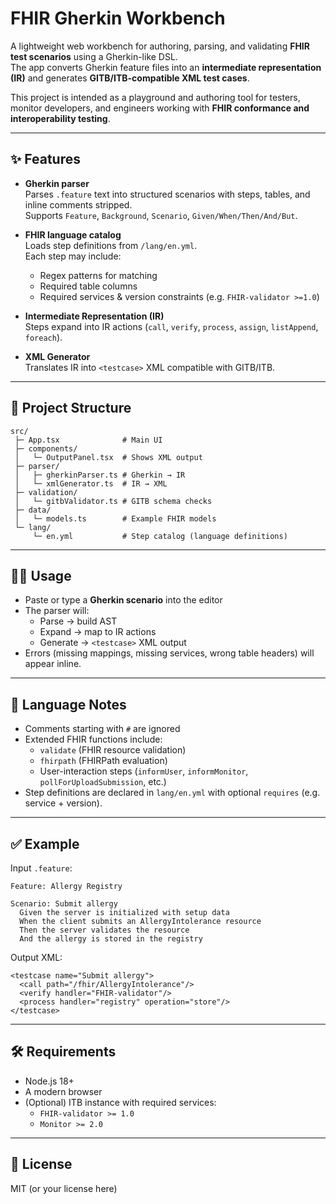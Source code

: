 # FHIR Gherkin Workbench

A lightweight web workbench for authoring, parsing, and validating **FHIR test scenarios** using a Gherkin-like DSL.  
The app converts Gherkin feature files into an **intermediate representation (IR)** and generates **GITB/ITB-compatible XML test cases**.  

This project is intended as a playground and authoring tool for testers, monitor developers, and engineers working with **FHIR conformance and interoperability testing**.

---

## ✨ Features

- **Gherkin parser**  
  Parses `.feature` text into structured scenarios with steps, tables, and inline comments stripped.  
  Supports `Feature`, `Background`, `Scenario`, `Given/When/Then/And/But`.

- **FHIR language catalog**  
  Loads step definitions from `/lang/en.yml`.  
  Each step may include:
  - Regex patterns for matching  
  - Required table columns  
  - Required services & version constraints (e.g. `FHIR-validator >=1.0`)  

- **Intermediate Representation (IR)**  
  Steps expand into IR actions (`call`, `verify`, `process`, `assign`, `listAppend`, `foreach`).

- **XML Generator**  
  Translates IR into `<testcase>` XML compatible with GITB/ITB.  

---

## 📂 Project Structure

```
src/
 ├─ App.tsx              # Main UI
 ├─ components/
 │   └─ OutputPanel.tsx  # Shows XML output
 ├─ parser/
 │   ├─ gherkinParser.ts # Gherkin → IR
 │   └─ xmlGenerator.ts  # IR → XML
 ├─ validation/
 │   └─ gitbValidator.ts # GITB schema checks
 ├─ data/
 │   └─ models.ts        # Example FHIR models
 └─ lang/
     └─ en.yml           # Step catalog (language definitions)
```

---


## 🧑‍💻 Usage

- Paste or type a **Gherkin scenario** into the editor  
- The parser will:
  - Parse → build AST
  - Expand → map to IR actions
  - Generate → `<testcase>` XML output
- Errors (missing mappings, missing services, wrong table headers) will appear inline.

---

## 📖 Language Notes

- Comments starting with `#` are ignored  
- Extended FHIR functions include:
  - `validate` (FHIR resource validation)
  - `fhirpath` (FHIRPath evaluation)
  - User-interaction steps (`informUser`, `informMonitor`, `pollForUploadSubmission`, etc.)  
- Step definitions are declared in `lang/en.yml` with optional `requires` (e.g. service + version).  

---

## ✅ Example

Input `.feature`:

```
Feature: Allergy Registry

Scenario: Submit allergy
  Given the server is initialized with setup data
  When the client submits an AllergyIntolerance resource
  Then the server validates the resource
  And the allergy is stored in the registry
```

Output XML:

```
<testcase name="Submit allergy">
  <call path="/fhir/AllergyIntolerance"/>
  <verify handler="FHIR-validator"/>
  <process handler="registry" operation="store"/>
</testcase>
```

---

## 🛠 Requirements

- Node.js 18+
- A modern browser
- (Optional) ITB instance with required services:
  - `FHIR-validator >= 1.0`
  - `Monitor >= 2.0`

---

## 📜 License

MIT (or your license here)
